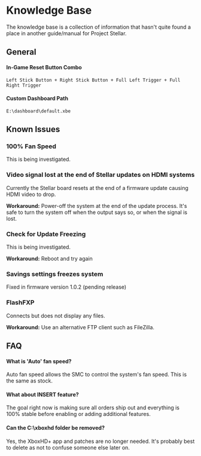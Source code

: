 # Knowledge Base 
The knowledge base is a collection of information that hasn't quite found a place in another guide/manual for Project Stellar.

## General
#### In-Game Reset Button Combo
``Left Stick Button + Right Stick Button + Full Left Trigger + Full Right Trigger``

#### Custom Dashboard Path
``E:\dashboard\default.xbe``

## Known Issues
### 100% Fan Speed
This is being investigated.

### Video signal lost at the end of Stellar updates on HDMI systems
Currently the Stellar board resets at the end of a firmware update causing HDMI video to drop. 

**Workaround:** Power-off the system at the end of the update process. It's safe to turn the system off when the output says so, or when the signal is lost.

### Check for Update Freezing
This is being investigated.

**Workaround:** Reboot and try again

### Savings settings freezes system
Fixed in firmware version 1.0.2 (pending release)

### FlashFXP
Connects but does not display any files.

**Workaround:** Use an alternative FTP client such as FileZilla.

## FAQ

#### What is 'Auto' fan speed?
Auto fan speed allows the SMC to control the system's fan speed. This is the same as stock.

#### What about INSERT feature?
The goal right now is making sure all orders ship out and everything is 100% stable before enabling or adding additional features.

#### Can the C:\xboxhd folder be removed?
Yes, the XboxHD+ app and patches are no longer needed. It's probably best to delete as not to confuse someone else later on.
